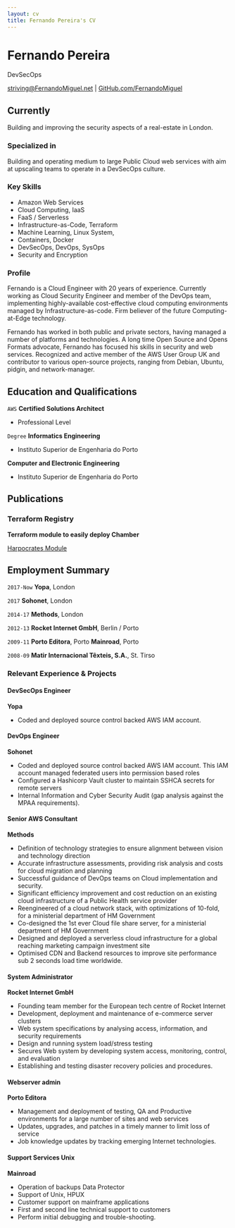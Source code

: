 ```yaml
---
layout: cv
title: Fernando Pereira's CV
---
```

# Fernando Pereira
DevSecOps

<div id="webaddress">
<a href="mailto:striving@FernandoMiguel.net">striving@FernandoMiguel.net</a>
| <a href="https://github.com/FernandoMiguel/">GitHub.com/FernandoMiguel</a>
</div>


## Currently

Building and improving the security aspects of a real-estate in London.

### Specialized in

Building and operating medium to large Public Cloud web services with aim at upscaling teams to operate in a DevSecOps culture.

### Key Skills

* Amazon Web Services
* Cloud Computing, IaaS
* FaaS / Serverless
* Infrastructure-as-Code, Terraform
* Machine Learning, Linux System,
* Containers, Docker
* DevSecOps, DevOps, SysOps
* Security and Encryption


### Profile

Fernando is a Cloud Engineer with 20 years of experience. Currently working as Cloud Security Engineer and member of the DevOps team, implementing highly-available cost-effective cloud computing environments managed by Infrastructure-as-code. Firm believer of the future Computing-at-Edge technology.

Fernando has worked in both public and private sectors, having managed a number of platforms and technologies. A long time Open Source and Opens Formats advocate, Fernando has focused his skills in security and web services. Recognized and active member of the AWS User Group UK and contributor to various open-source projects, ranging from Debian, Ubuntu, pidgin, and network-manager.

## Education and Qualifications

`AWS`
__Certified Solutions Architect__
* Professional Level

`Degree`
__Informatics Engineering__
* Instituto Superior de Engenharia do Porto

__Computer and Electronic Engineering__
* Instituto Superior de Engenharia do Porto



## Publications

### Terraform Registry

__Terraform module to easily deploy Chamber__

[Harpocrates Module](https://github.com/yopaproperty/terraform-AWS-Harpocrates)


## Employment Summary

 `2017-Now`
__Yopa__, London

 `2017`
__Sohonet__, London

 `2014-17`
__Methods__, London

`2012-13`
__Rocket Internet GmbH__, Berlin / Porto

`2009-11`
__Porto Editora__, Porto
__Mainroad__, Porto

`2008-09`
__Matir Internacional Têxteis, S.A.__, St. Tirso


### Relevant Experience & Projects

#### DevSecOps Engineer
__Yopa__
- Coded and deployed source control backed AWS IAM account.


#### DevOps Engineer
__Sohonet__
- Coded and deployed source control backed AWS IAM account. This IAM account managed federated users into permission based roles
- Configured a Hashicorp Vault cluster to maintain SSHCA secrets for remote servers
- Internal Information and Cyber Security Audit (gap analysis against the MPAA requirements).


#### Senior AWS Consultant
__Methods__
- Definition of technology strategies to ensure alignment between vision and technology direction
- Accurate infrastructure assessments, providing risk analysis and costs for cloud migration and planning
- Successful guidance of DevOps teams on Cloud implementation and security.
- Significant efficiency improvement and cost reduction on an existing cloud infrastructure of a Public Health service provider
- Reengineered of a cloud network stack, with optimizations of 10-fold, for a ministerial department of HM Government
- Co-designed the 1st ever Cloud file share server, for a ministerial department of HM Government
- Designed and deployed a serverless cloud infrastructure for a global reaching marketing campaign investment site
- Optimised CDN and Backend resources to improve site performance sub 2 seconds load time worldwide.


#### System Administrator
__Rocket Internet GmbH__
- Founding team member for the European tech centre of Rocket Internet
- Development, deployment and maintenance of e-commerce server clusters
- Web system specifications by analysing access, information, and security requirements
- Design and running system load/stress testing
- Secures Web system by developing system access, monitoring, control, and evaluation
- Establishing and testing disaster recovery policies and procedures.


#### Webserver admin
__Porto Editora__
- Management and deployment of testing, QA and Productive environments for a large number of sites and web services
- Updates, upgrades, and patches in a timely manner to limit loss of service
- Job knowledge updates by tracking emerging Internet technologies.


#### Support Services Unix
__Mainroad__
- Operation of backups Data Protector
- Support of Unix, HPUX
- Customer support on mainframe applications
- First and second line technical support to customers
- Perform initial debugging and trouble-shooting.


<!-- ### Footer

Last updated: May 2019 -->
